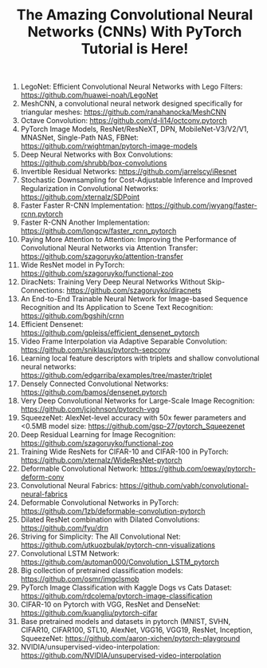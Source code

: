 <div align="center">
      <h1><br/>The Amazing Convolutional Neural Networks (CNNs) With PyTorch Tutorial is Here!</h1>
     </div>
<p align="center"> <a href="https://github.com/ahammadmejbah" target="_blank"><img alt="" src="https://img.shields.io/badge/Website-EA4C89?style=normal&logo=dribbble&logoColor=white" style="vertical-align:center" /></a> <a href="https://twitter.com/ahammadmejbah" target="_blank"><img alt="" src="https://img.shields.io/badge/Twitter-1DA1F2?style=normal&logo=twitter&logoColor=white" style="vertical-align:center" /></a> <a href="https://www.facebook.com/ahammadmejbah" target="_blank"><img alt="" src="https://img.shields.io/badge/Facebook-1877F2?style=normal&logo=facebook&logoColor=white" style="vertical-align:center" /></a> <a href="https://www.instagram.com/ahammadmejbah/" target="_blank"><img alt="" src="https://img.shields.io/badge/Instagram-E4405F?style=normal&logo=instagram&logoColor=white" style="vertical-align:center" /></a> <a href="https://www.linkedin.com/in/ahammadmejbah/}" target="_blank"><img alt="" src="https://img.shields.io/badge/LinkedIn-0077B5?style=normal&logo=linkedin&logoColor=white" style="vertical-align:center" /></a> </p>

1. LegoNet: Efficient Convolutional Neural Networks with Lego Filters: https://github.com/huawei-noah/LegoNet
2. MeshCNN, a convolutional neural network designed specifically for triangular meshes: https://github.com/ranahanocka/MeshCNN
3. Octave Convolution: https://github.com/d-li14/octconv.pytorch
3. PyTorch Image Models, ResNet/ResNeXT, DPN, MobileNet-V3/V2/V1, MNASNet, Single-Path NAS, FBNet: https://github.com/rwightman/pytorch-image-models
4. Deep Neural Networks with Box Convolutions: https://github.com/shrubb/box-convolutions
5. Invertible Residual Networks: https://github.com/jarrelscy/iResnet
6. Stochastic Downsampling for Cost-Adjustable Inference and Improved Regularization in Convolutional Networks: https://github.com/xternalz/SDPoint
7. Faster Faster R-CNN Implementation: https://github.com/jwyang/faster-rcnn.pytorch
8. Faster R-CNN Another Implementation: https://github.com/longcw/faster_rcnn_pytorch
9. Paying More Attention to Attention: Improving the Performance of Convolutional Neural Networks via Attention Transfer: https://github.com/szagoruyko/attention-transfer
10. Wide ResNet model in PyTorch: https://github.com/szagoruyko/functional-zoo
11. DiracNets: Training Very Deep Neural Networks Without Skip-Connections: https://github.com/szagoruyko/diracnets
12. An End-to-End Trainable Neural Network for Image-based Sequence Recognition and Its Application to Scene Text Recognition: https://github.com/bgshih/crnn
13. Efficient Densenet: https://github.com/gpleiss/efficient_densenet_pytorch
14. Video Frame Interpolation via Adaptive Separable Convolution: https://github.com/sniklaus/pytorch-sepconv
15. Learning local feature descriptors with triplets and shallow convolutional neural networks: https://github.com/edgarriba/examples/tree/master/triplet
16. Densely Connected Convolutional Networks: https://github.com/bamos/densenet.pytorch
17. Very Deep Convolutional Networks for Large-Scale Image Recognition: https://github.com/jcjohnson/pytorch-vgg
18. SqueezeNet: AlexNet-level accuracy with 50x fewer parameters and \<0.5MB model size: https://github.com/gsp-27/pytorch_Squeezenet
19. Deep Residual Learning for Image Recognition: https://github.com/szagoruyko/functional-zoo
20. Training Wide ResNets for CIFAR-10 and CIFAR-100 in PyTorch: https://github.com/xternalz/WideResNet-pytorch
21. Deformable Convolutional Network: https://github.com/oeway/pytorch-deform-conv
22. Convolutional Neural Fabrics: https://github.com/vabh/convolutional-neural-fabrics
23. Deformable Convolutional Networks in PyTorch: https://github.com/1zb/deformable-convolution-pytorch
24. Dilated ResNet combination with Dilated Convolutions: https://github.com/fyu/drn
25. Striving for Simplicity: The All Convolutional Net: https://github.com/utkuozbulak/pytorch-cnn-visualizations
26. Convolutional LSTM Network: https://github.com/automan000/Convolution_LSTM_pytorch
27. Big collection of pretrained classification models: https://github.com/osmr/imgclsmob
28. PyTorch Image Classification with Kaggle Dogs vs Cats Dataset: https://github.com/rdcolema/pytorch-image-classification
29. CIFAR-10 on Pytorch with VGG, ResNet and DenseNet: https://github.com/kuangliu/pytorch-cifar
30. Base pretrained models and datasets in pytorch (MNIST, SVHN, CIFAR10, CIFAR100, STL10, AlexNet, VGG16, VGG19, ResNet, Inception, SqueezeNet: https://github.com/aaron-xichen/pytorch-playground
31. NVIDIA/unsupervised-video-interpolation: https://github.com/NVIDIA/unsupervised-video-interpolation

